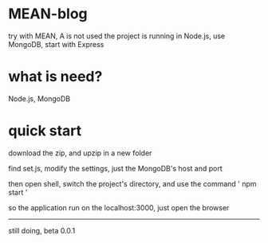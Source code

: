 # MEAN-blog
try with MEAN, A is not used
the project is running in Node.js, use MongoDB, start with Express

<h1>what is need?</h1>
Node.js, MongoDB


<h1>quick start</h1>
download the zip, and upzip in a new folder

find set.js, modify the settings, just the MongoDB's host and port

then open shell, switch the project's directory, and use the command ' npm start '

so the application run on the localhost:3000, just open the browser

<hr>
still doing, beta 0.0.1
